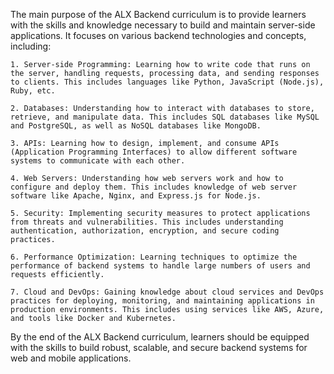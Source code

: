 The main purpose of the ALX Backend curriculum is to provide learners with the skills and knowledge necessary to build and maintain server-side applications. It focuses on various backend technologies and concepts, including:

	1. Server-side Programming: Learning how to write code that runs on the server, handling requests, processing data, and sending responses to clients. This includes languages like Python, JavaScript (Node.js), Ruby, etc.

	2. Databases: Understanding how to interact with databases to store, retrieve, and manipulate data. This includes SQL databases like MySQL and PostgreSQL, as well as NoSQL databases like MongoDB.

	3. APIs: Learning how to design, implement, and consume APIs (Application Programming Interfaces) to allow different software systems to communicate with each other.

	4. Web Servers: Understanding how web servers work and how to configure and deploy them. This includes knowledge of web server software like Apache, Nginx, and Express.js for Node.js.

	5. Security: Implementing security measures to protect applications from threats and vulnerabilities. This includes understanding authentication, authorization, encryption, and secure coding practices.

	6. Performance Optimization: Learning techniques to optimize the performance of backend systems to handle large numbers of users and requests efficiently.

	7. Cloud and DevOps: Gaining knowledge about cloud services and DevOps practices for deploying, monitoring, and maintaining applications in production environments. This includes using services like AWS, Azure, and tools like Docker and Kubernetes.

By the end of the ALX Backend curriculum, learners should be equipped with the skills to build robust, scalable, and secure backend systems for web and mobile applications.
